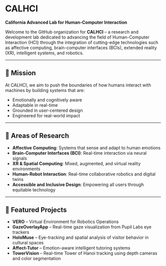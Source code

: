 # CALHCI
**California Advanced Lab for Human-Computer Interaction**

Welcome to the GitHub organization for **CALHCI** – a research and development lab dedicated to advancing the field of Human-Computer Interaction (HCI) through the integration of cutting-edge technologies such as affective computing, brain-computer interfaces (BCIs), extended reality (XR), intelligent systems, and robotics.

---

## 🧭 Mission

At CALHCI, we aim to push the boundaries of how humans interact with machines by building systems that are:
- Emotionally and cognitively aware
- Adaptable in real-time
- Grounded in user-centered design
- Engineered for real-world impact

---

## 🔬 Areas of Research

- **Affective Computing**: Systems that sense and adapt to human emotions
- **Brain-Computer Interfaces (BCI)**: Real-time interaction via neural signals
- **XR & Spatial Computing**: Mixed, augmented, and virtual reality environments
- **Human-Robot Interaction**: Real-time collaborative robotics and digital twins
- **Accessible and Inclusive Design**: Empowering all users through equitable technology

---

## 📁 Featured Projects

- **VERO** – Virtual Environment for Robotics Operations  
- **GazeOverlayApp** – Real-time gaze visualization from Pupil Labs eye trackers  
- **HoloMuse** – Eye-tracking and spatial analysis of visitor behavior in cultural spaces  
- **Affect-Tutor** – Emotion-aware intelligent tutoring systems  
- **TowerVision** – Real-time Tower of Hanoi tracking using depth cameras and color segmentation
